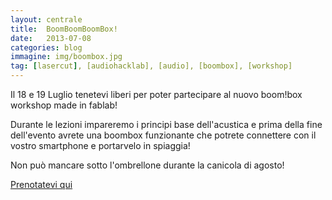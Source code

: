 ```yaml
---
layout: centrale
title:  BoomBoomBoomBox!
date:   2013-07-08
categories: blog
immagine: img/boombox.jpg
tag: [lasercut], [audiohacklab], [audio], [boombox], [workshop]
---
```

Il 18 e 19 Luglio tenetevi liberi per poter partecipare al nuovo boom!box workshop made in fablab!

Durante le lezioni impareremo i principi base dell'acustica e prima della fine dell'evento avrete una boombox funzionante che potrete connettere con il vostro smartphone e portarvelo in spiaggia!

Non può mancare sotto l'ombrellone durante  la canicola di agosto!

[Prenotatevi qui](http://boomboomboombox.eventbrite.it/)
